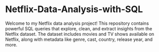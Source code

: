 # Netflix-Data-Analysis-with-SQL
Welcome to my Netflix data analysis project! This repository contains powerful SQL queries that explore, clean, and extract insights from the Netflix dataset. The dataset includes movies and TV shows available on Netflix, along with metadata like genre, cast, country, release year, and more.
